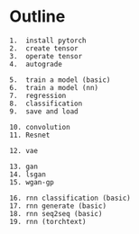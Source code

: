 # Outline
```
1.  install pytorch
2.  create tensor
3.  operate tensor
4.  autograde
```

```
5.  train a model (basic)
6.  train a model (nn)
7.  regression
8.  classification
9.  save and load
```

```
10. convolution
11. Resnet
```

```
12. vae
```

```
13. gan
14. lsgan
15. wgan-gp
```

```
16. rnn classification (basic)
17. rnn generate (basic)
18. rnn seq2seq (basic)
19. rnn (torchtext)
```
